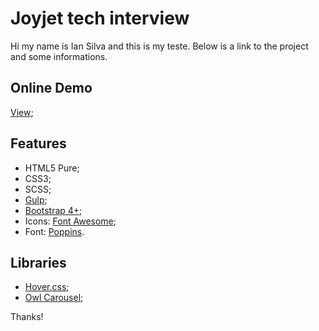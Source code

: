 
# Joyjet tech interview

Hi my name is Ian Silva and this is my teste. Below is a link to the project and some informations.

## Online Demo
[View](yonderstudio.com.br/apresentacao/iansilva-joyjet);

## Features
 - HTML5 Pure;
 - CSS3;
 - SCSS;
 - [Gulp](https://gulpjs.com/);
 - [Bootstrap 4+](https://getbootstrap.com/docs/4.0/getting-started/theming/);
 - Icons: [Font Awesome](https://fontawesome.com/v4.7.0/icons/);
 - Font: [Poppins](https://fonts.google.com/specimen/Poppins).

## Libraries
 - [Hover.css](https://github.com/IanLunn/Hover#downloadinstall);
 - [Owl Carousel](https://owlcarousel2.github.io/OwlCarousel2/);

 Thanks!
